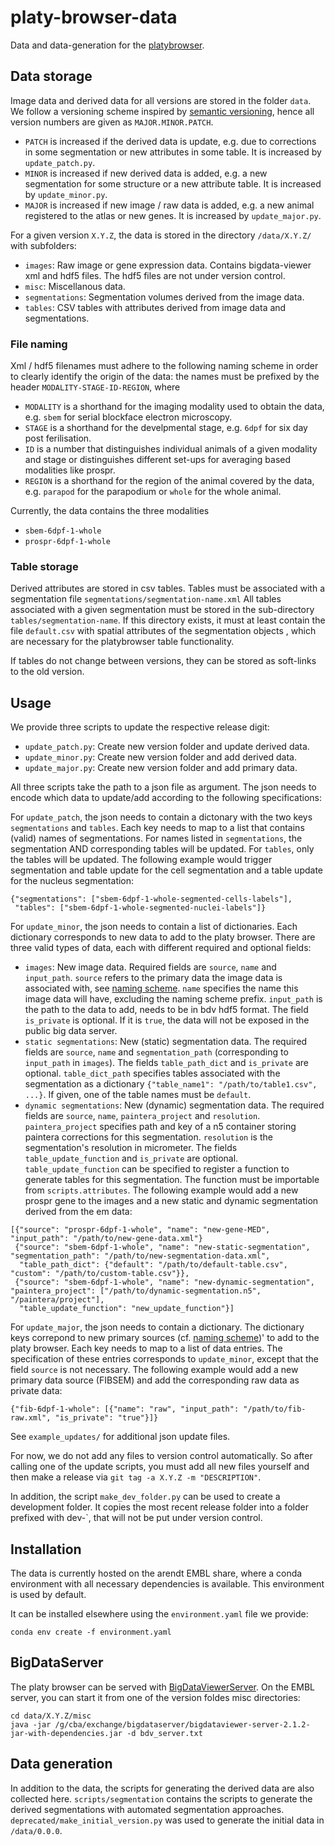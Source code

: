 # platy-browser-data

Data and data-generation for the [platybrowser](https://github.com/embl-cba/fiji-plugin-platyBrowser).


## Data storage

Image data and derived data for all versions are stored in the folder `data`.
We follow a versioning scheme inspired by [semantic versioning](https://semver.org/), hence all version
numbers are given as `MAJOR.MINOR.PATCH`.

- `PATCH` is increased if the derived data is update, e.g. due to corrections in some segmentation or new attributes in some table. It is increased by `update_patch.py`.
- `MINOR` is increased if new derived data is added, e.g. a new segmentation for some structure or a new attribute table. It is increased by `update_minor.py`.
- `MAJOR` is increased if new image / raw data is added, e.g. a new animal registered to the atlas or new genes. It is increased by `update_major.py`.

For a given version `X.Y.Z`, the data is stored in the directory `/data/X.Y.Z/` with subfolders:

- `images`: Raw image or gene expression data. Contains bigdata-viewer xml and hdf5 files. The hdf5 files are not under version control.
- `misc`: Miscellanous data.
- `segmentations`: Segmentation volumes derived from the image data.
- `tables`: CSV tables with attributes derived from image data and segmentations.

### File naming

Xml / hdf5 filenames must adhere to the following naming scheme in order to clearly identify the origin of the data:
the names must be prefixed by the header `MODALITY-STAGE-ID-REGION`, where
- `MODALITY` is a shorthand for the imaging modality used to obtain the data, e.g. `sbem` for serial blockface electron microscopy.
- `STAGE` is a shorthand for the develpmental stage, e.g. `6dpf` for six day post ferilisation.
- `ID` is a number that distinguishes individual animals of a given modality and stage or distinguishes different set-ups for averaging based modalities like prospr.
- `REGION` is a shorthand for the region of the animal covered by the data, e.g. `parapod` for the parapodium or `whole` for the whole animal.

Currently, the data contains the three modalities
- `sbem-6dpf-1-whole`
- `prospr-6dpf-1-whole`

### Table storage

Derived attributes are stored in csv tables. Tables must be associated with a segmentation file `segmentations/segmentation-name.xml`
All tables associated with a given segmentation must be stored in the sub-directory `tables/segmentation-name`.
If this directory exists, it must at least contain the file `default.csv` with spatial attributes of the segmentation objects , which are necessary for the platybrowser table functionality.

If tables do not change between versions, they can be stored as soft-links to the old version.


## Usage

We provide three scripts to update the respective release digit:
- `update_patch.py`: Create new version folder and update derived data.
- `update_minor.py`: Create new version folder and add derived data.
- `update_major.py`: Create new version folder and add primary data. 

All three scripts take the path to a json file as argument. The json needs to encode which data to update/add
according to the following specifications:

For `update_patch`, the json needs to contain a dictonary with the two keys `segmentations` and `tables`.
Each key needs to map to a list that contains (valid) names of segmentations. For names listed in `segmentations`,
the segmentation AND corresponding tables will be updated. For `tables`, only the tables will be updated.
The following example would trigger segmentation and table update for the cell segmentation and a table update for the nucleus segmentation:
```
{"segmentations": ["sbem-6dpf-1-whole-segmented-cells-labels"],
 "tables": ["sbem-6dpf-1-whole-segmented-nuclei-labels"]}
```

For `update_minor`, the json needs to contain a list of dictionaries. Each dictionary corresponds to new
data to add to the platy browser. There are three valid types of data, each with different required and optional fields:
- `images`: New image data. Required fields are `source`, `name` and `input_path`. `source` refers to the primary data the image data is associated with, see [naming scheme](https://git.embl.de/tischer/platy-browser-tables#file-naming). `name` specifies the name this image data will have, excluding the naming scheme prefix. `input_path` is the path to the data to add, needs to be in bdv hdf5 format. The field `is_private` is optional. If it is `true`, the data will not be exposed in
  the public big data server.
- `static segmentations`: New (static) segmentation data. The required fields are `source`, `name` and `segmentation_path` (corresponding to `input_path` in `images`). The fields `table_path_dict` and `is_private` are optional. `table_dict_path` specifies tables associated with the segmentation as a dictionary `{"table_name1": "/path/to/table1.csv", ...}`. If given, one of the table names must be `default`.
- `dynamic segmentations`: New (dynamic) segmentation data. The required fields are `source`, `name`, `paintera_project` and `resolution`. `paintera_project` specifies path and key of a n5 container storing paintera corrections for this segmentation. `resolution` is the segmentation's resolution in micrometer. The fields `table_update_function` and `is_private` are optional. `table_update_function` can be specified to register a function to generate tables for this segmentation. The function must be
  importable from `scripts.attributes`.
The following example would add a new prospr gene to the images and a new static and dynamic segmentation derived from the em data:
```
[{"source": "prospr-6dpf-1-whole", "name": "new-gene-MED", "input_path": "/path/to/new-gene-data.xml"}
 {"source": "sbem-6dpf-1-whole", "name": "new-static-segmentation", "segmentation_path": "/path/to/new-segmentation-data.xml",
  "table_path_dict": {"default": "/path/to/default-table.csv", "custom": "/path/to/custom-table.csv"}},
 {"source": "sbem-6dpf-1-whole", "name": "new-dynamic-segmentation", "paintera_project": ["/path/to/dynamic-segmentation.n5", "/paintera/project"],
  "table_update_function": "new_update_function"}]
```

For `update_major`, the json needs to contain a dictionary. The dictionary keys correpond to new primary sources (cf. [naming scheme](https://git.embl.de/tischer/platy-browser-tables#file-naming))'
to add to the platy browser. Each key needs to map to a list of data entries. The specification of these entries corresponds to `update_minor`, except that the field `source` is not necessary.
The following example would add a new primary data source (FIBSEM) and add the corresponding raw data as private data:
```
{"fib-6dpf-1-whole": [{"name": "raw", "input_path": "/path/to/fib-raw.xml", "is_private": "true"}]}
```

See `example_updates/` for additional json update files.

For now, we do not add any files to version control automatically. So after calling one of the update
scripts, you must add all new files yourself and then make a release via `git tag -a X.Y.Z -m "DESCRIPTION"`.

In addition, the script `make_dev_folder.py` can be used to create a development folder. It copies the most
recent release folder into a folder prefixed with  dev-`, that will not be put under version control.


## Installation

The data is currently hosted on the arendt EMBL share, where a conda environment with all necessary dependencies is
available. This environment is used by default.

It can be installed elsewhere using the `environment.yaml` file we provide:
```
conda env create -f environment.yaml
```


## BigDataServer

The platy browser can be served with [BigDataViewerServer](https://github.com/bigdataviewer/bigdataviewer-server).
On the EMBL server, you can start it from one of the version foldes misc directories:

```
cd data/X.Y.Z/misc
java -jar /g/cba/exchange/bigdataserver/bigdataviewer-server-2.1.2-jar-with-dependencies.jar -d bdv_server.txt
```


## Data generation

In addition to the data, the scripts for generating the derived data are also collected here.
`scripts/segmentation` contains the scripts to generate the derived segmentations with automated segmentation approaches.
`deprecated/make_initial_version.py` was used to generate the initial data in `/data/0.0.0`.
